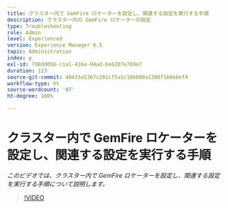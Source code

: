 ```yaml
---
title: クラスター内で GemFire ロケーターを設定し、関連する設定を実行する手順
description: クラスター内の GemFire ロケーターの設定
type: Troubleshooting
role: Admin
level: Experienced
version: Experience Manager 6.5
topic: Administration
index: y
exl-id: 798dd056-c1a1-416a-94ad-be6287e769e7
duration: 113
source-git-commit: 48433a5367c281cf5a1c106b08a1306f1b0e8ef4
workflow-type: ht
source-wordcount: '47'
ht-degree: 100%

---
```


# クラスター内で GemFire ロケーターを設定し、関連する設定を実行する手順

*このビデオでは、クラスター内で GemFire ロケーターを設定し、関連する設定を実行する手順について説明します。*

>[!VIDEO](https://video.tv.adobe.com/v/335544?quality=12&learn=on)
